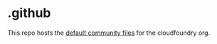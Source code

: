 # .github
This repo hosts the [default community files](https://help.github.com/en/articles/creating-a-default-community-health-file-for-your-organization) for the cloudfoundry org.

